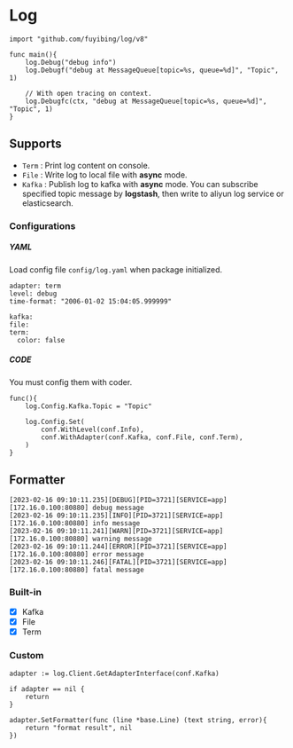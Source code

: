 # Log

```
import "github.com/fuyibing/log/v8"
```

```
func main(){
    log.Debug("debug info")
    log.Debugf("debug at MessageQueue[topic=%s, queue=%d]", "Topic", 1)

    // With open tracing on context.
    log.Debugfc(ctx, "debug at MessageQueue[topic=%s, queue=%d]", "Topic", 1)
}
```

## Supports

- `Term` : Print log content on console.
- `File` : Write log to local file with **async** mode.
- `Kafka` : Publish log to kafka with **async** mode. You can subscribe specified topic message by **logstash**, then
  write to aliyun log service or elasticsearch.

### Configurations

##### YAML

Load config file `config/log.yaml` when package initialized.

```
adapter: term
level: debug
time-format: "2006-01-02 15:04:05.999999"

kafka:
file:
term:
  color: false
```

##### CODE

You must config them with coder.

```
func(){
    log.Config.Kafka.Topic = "Topic"

    log.Config.Set(
        conf.WithLevel(conf.Info),    	
        conf.WithAdapter(conf.Kafka, conf.File, conf.Term),    	
    )
}

```

## Formatter

```log
[2023-02-16 09:10:11.235][DEBUG][PID=3721][SERVICE=app][172.16.0.100:80880] debug message
[2023-02-16 09:10:11.235][INFO][PID=3721][SERVICE=app][172.16.0.100:80880] info message
[2023-02-16 09:10:11.241][WARN][PID=3721][SERVICE=app][172.16.0.100:80880] warning message
[2023-02-16 09:10:11.244][ERROR][PID=3721][SERVICE=app][172.16.0.100:80880] error message
[2023-02-16 09:10:11.246][FATAL][PID=3721][SERVICE=app][172.16.0.100:80880] fatal message
```

### Built-in

- [X] Kafka
- [X] File
- [X] Term

### Custom

```
adapter := log.Client.GetAdapterInterface(conf.Kafka)

if adapter == nil {
    return
}

adapter.SetFormatter(func (line *base.Line) (text string, error){
    return "format result", nil
})

```
